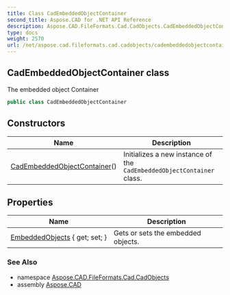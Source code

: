 ```yaml
---
title: Class CadEmbeddedObjectContainer
second_title: Aspose.CAD for .NET API Reference
description: Aspose.CAD.FileFormats.Cad.CadObjects.CadEmbeddedObjectContainer class. The embedded object Container
type: docs
weight: 2570
url: /net/aspose.cad.fileformats.cad.cadobjects/cadembeddedobjectcontainer/
---
```

## CadEmbeddedObjectContainer class

The embedded object Container

```csharp
public class CadEmbeddedObjectContainer
```

## Constructors

| Name | Description |
| --- | --- |
| [CadEmbeddedObjectContainer](cadembeddedobjectcontainer/)() | Initializes a new instance of the `CadEmbeddedObjectContainer` class. |

## Properties

| Name | Description |
| --- | --- |
| [EmbeddedObjects](../../aspose.cad.fileformats.cad.cadobjects/cadembeddedobjectcontainer/embeddedobjects/) { get; set; } | Gets or sets the embedded objects. |

### See Also

* namespace [Aspose.CAD.FileFormats.Cad.CadObjects](../../aspose.cad.fileformats.cad.cadobjects/)
* assembly [Aspose.CAD](../../)


